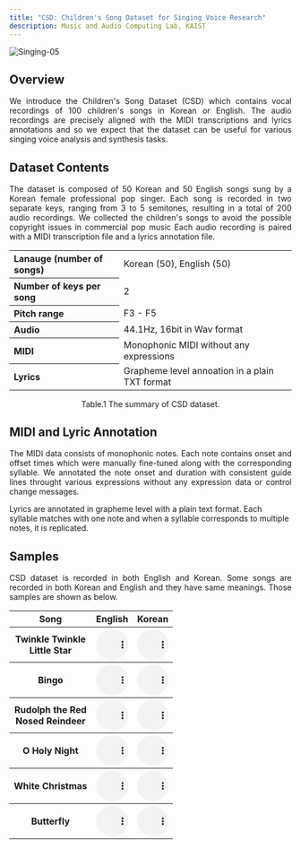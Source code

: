 ```yaml
---
title: "CSD: Children's Song Dataset for Singing Voice Research"
description: Music and Audio Computing Lab, KAIST
---
```


<script>
function pauseOthers(ele) {
    $("audio").not(ele).each(function (index, audio) {audio.pause();});
}
</script>

<style>
.main-content table {
    display: inline-table;
}
table {
    table-layout:fixed;
    width: 100%;
    overflow: hidden;
}
#player{
    width: 100%;
}
</style>

![Singing-05](https://user-images.githubusercontent.com/15067112/95196354-e20f0200-0812-11eb-91c3-f53f8d79a535.png)

## Overview
<p align="justify">
We introduce the Children's Song Dataset (CSD) which contains vocal recordings of 100 children's songs in Korean or English. The audio recordings are precisely aligned with the MIDI transcriptions and lyrics annotations and so we expect that the dataset can be useful for various singing voice analysis and synthesis tasks. 
</p>

## Dataset Contents
<p align="justify">
The dataset is composed of 50 Korean and 50 English songs sung by a Korean female professional pop singer. Each song is recorded in two separate keys, ranging from 3 to 5 semitones, resulting in a total of 200 audio recordings. We collected the children's songs to avoid the possible copyright issues in commercial pop music Each audio recording is paired with a MIDI transcription file and a lyrics annotation file.
</p>

<table>
  <tr>
    <th align="left"> Lanauge (number of songs) </th>
    <td align="left"> Korean (50), English (50) </td>
  </tr>
  <tr>
    <th align="left"> Number of keys per song </th>
    <td align="left"> 2 </td>
  </tr>
  <tr>
    <th align="left"> Pitch range </th>
    <td align="left"> F3 - F5 </td>
  </tr>
  <tr>
    <th align="left"> Audio </th>
    <td align="left"> 44.1Hz, 16bit in Wav format </td>
  </tr>
  <tr>
    <th align="left"> MIDI </th>
    <td align="left"> Monophonic MIDI without any expressions </td>
  </tr>
  <tr>
    <th align="left"> Lyrics </th>
    <td align="left"> Grapheme level annoation in a plain TXT format </td>
  </tr>
</table>
<p align="center">Table.1 The summary of CSD dataset.</p>

## MIDI and Lyric Annotation
<p align="justify">
The MIDI data consists of monophonic notes. Each note contains onset and offset times which were manually fine-tuned along with the corresponding syllable. We annotated the note onset and duration with consistent guide lines throught various expressions without any expression data or control change messages.

Lyrics are annotated in grapheme level with a plain text format. Each syllable matches with one note and when a syllable corresponds to multiple notes, it is replicated.
</p>

## Samples
<p align="justify">
CSD dataset is recorded in both English and Korean. Some songs are recorded in both Korean and English and they have same meanings. Those samples are shown as below.
</p>

<table>
    <tr>
        <th> Song </th>
        <th> English </th>
        <th> Korean </th>
    </tr>
    <tr>
        <th> Twinkle Twinkle <br> Little Star </th> 
        <th> <audio controls id="player" onplay="pauseOthers(this);"><source src="assets/audio/little_star_en.mp3" type="audio/mpeg"></audio></th>
        <th> <audio controls id="player" onplay="pauseOthers(this);"><source src="assets/audio/little_star_kr.mp3" type="audio/mpeg"></audio></th>
    </tr>
    <tr>
        <th> Bingo </th>
        <th> <audio controls id="player" onplay="pauseOthers(this);"><source src="assets/audio/bingo_en.mp3" type="audio/mpeg"></audio></th>
        <th> <audio controls id="player" onplay="pauseOthers(this);"><source src="assets/audio/bingo_kr.mp3" type="audio/mpeg"></audio></th>
    </tr>
    <tr>
        <th> Rudolph the Red <br> Nosed Reindeer </th>
        <th> <audio controls id="player" onplay="pauseOthers(this);"><source src="assets/audio/rudolph_en.mp3" type="audio/mpeg"></audio></th>
        <th> <audio controls id="player" onplay="pauseOthers(this);"><source src="assets/audio/rudolph_kr.mp3" type="audio/mpeg"></audio></th>
    </tr>
    <tr>
        <th> O Holy Night </th>
        <th> <audio controls id="player" onplay="pauseOthers(this);"><source src="assets/audio/holynight_en.mp3" type="audio/mpeg"></audio></th>
        <th> <audio controls id="player" onplay="pauseOthers(this);"><source src="assets/audio/holynight_kr.mp3" type="audio/mpeg"></audio></th>
    </tr>
    <tr>
        <th> White Christmas </th>
        <th> <audio controls id="player" onplay="pauseOthers(this);"><source src="assets/audio/white_xmas_en.mp3" type="audio/mpeg"></audio></th>
        <th> <audio controls id="player" onplay="pauseOthers(this);"><source src="assets/audio/white_xmas_kr.mp3" type="audio/mpeg"></audio></th>
    </tr>
    <tr>
        <th> Butterfly </th>
        <th> <audio controls id="player" onplay="pauseOthers(this);"><source src="assets/audio/butterfly_en.mp3" type="audio/mpeg"></audio></th>
        <th> <audio controls id="player" onplay="pauseOthers(this);"><source src="assets/audio/butterfly_kr.mp3" type="audio/mpeg"></audio></th>
    </tr>
</table>

